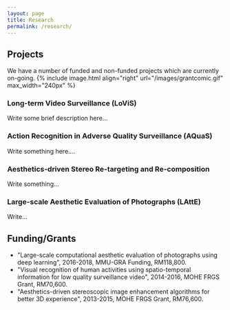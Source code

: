 ```yaml
---
layout: page
title: Research
permalink: /research/
---
```


## Projects

We have a number of funded and non-funded projects which are currently on-going.
{% include image.html align="right" url="/images/grantcomic.gif" max_width="240px" %}

### Long-term Video Surveillance (LoViS)

Write some brief description here...

### Action Recognition in Adverse Quality Surveillance (AQuaS)

Write something here....

### Aesthetics-driven Stereo Re-targeting and Re-composition

Write something...

### Large-scale Aesthetic Evaluation of Photographs (LAttE)

Write...

## Funding/Grants

- "Large-scale computational aesthetic evaluation of photographs using deep learning", 2016-2018, MMU-GRA Funding, RM118,800.
- "Visual recognition of human activities using spatio-temporal information for low quality surveillance video", 2014-2016, MOHE FRGS Grant, RM70,600.
- "Aesthetics-driven stereoscopic image enhancement algorithms for better 3D experience", 2013-2015, MOHE FRGS Grant, RM76,600.

